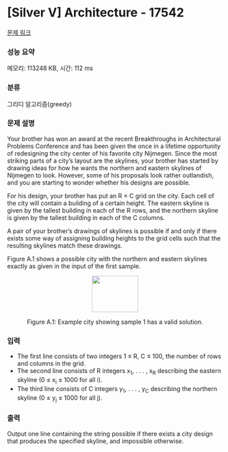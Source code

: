 # [Silver V] Architecture - 17542 

[문제 링크](https://www.acmicpc.net/problem/17542) 

### 성능 요약

메모리: 113248 KB, 시간: 112 ms

### 분류

그리디 알고리즘(greedy)

### 문제 설명

<p>Your brother has won an award at the recent Breakthroughs in Architectural Problems Conference and has been given the once in a lifetime opportunity of redesigning the city center of his favorite city Nijmegen. Since the most striking parts of a city’s layout are the skylines, your brother has started by drawing ideas for how he wants the northern and eastern skylines of Nijmegen to look. However, some of his proposals look rather outlandish, and you are starting to wonder whether his designs are possible.</p>

<p>For his design, your brother has put an R × C grid on the city. Each cell of the city will contain a building of a certain height. The eastern skyline is given by the tallest building in each of the R rows, and the northern skyline is given by the tallest building in each of the C columns.</p>

<p>A pair of your brother’s drawings of skylines is possible if and only if there exists some way of assigning building heights to the grid cells such that the resulting skylines match these drawings.</p>

<p>Figure A.1 shows a possible city with the northern and eastern skylines exactly as given in the input of the first sample.</p>

<p style="text-align: center;"><img alt="" src="" style="width: 108px; height: 85px;"></p>

<p style="text-align: center;">Figure A.1: Example city showing sample 1 has a valid solution.</p>

### 입력 

 <ul>
	<li>The first line consists of two integers 1 ≤ R, C ≤ 100, the number of rows and columns in the grid.</li>
	<li>The second line consists of R integers x<sub>1</sub>, . . . , x<sub>R</sub> describing the eastern skyline (0 ≤ x<sub>i</sub> ≤ 1000 for all i).</li>
	<li>The third line consists of C integers y<sub>1</sub>, . . . , y<sub>C</sub> describing the northern skyline (0 ≤ y<sub>j</sub> ≤ 1000 for all j).</li>
</ul>

### 출력 

 <p>Output one line containing the string possible if there exists a city design that produces the specified skyline, and impossible otherwise.</p>

